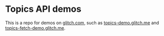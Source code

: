 # Topics API demos

This is a repo for demos on [glitch.com](https://glitch.com), such as [topics-demo.glitch.me](https://topics-fetch.demo.glitch.me) and [topics-fetch-demo.glitch.me](https://topics-fetch.demo.glitch.me). 
